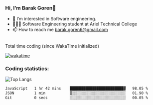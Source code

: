 ###  Hi, I’m Barak Goren👋
- 👀 I’m interested in Software engineering.
- 👨🏼‍🎓 Software Engineering student at Ariel Technical College
- 📫 How to reach me barak.goren6@gmail.com
##
Total time coding (since WakaTime initialized)

[![wakatime](https://wakatime.com/badge/user/5cc5ec80-a806-4ca2-a704-db29274e48cd.svg)](https://wakatime.com/@5cc5ec80-a806-4ca2-a704-db29274e48cd)

   
### Coding statistics:

![Top Langs](https://github-readme-stats.vercel.app/api/top-langs/?username=barakgoren&layout=compact&langs_count=30&exclude_repo=ML_learning&line_height=25)


<!--START_SECTION:waka-->

```txt
JavaScript   1 hr 42 mins    ████████████████████████▓   98.05 %
JSON         1 min           ▒░░░░░░░░░░░░░░░░░░░░░░░░   01.90 %
Git          0 secs          ░░░░░░░░░░░░░░░░░░░░░░░░░   00.05 %
```

<!--END_SECTION:waka-->

<!---
barakgoren/barakgoren is a ✨ special ✨ repository because its `README.md` (this file) appears on your GitHub profile.
You can click the Preview link to take a look at your changes.
--->
